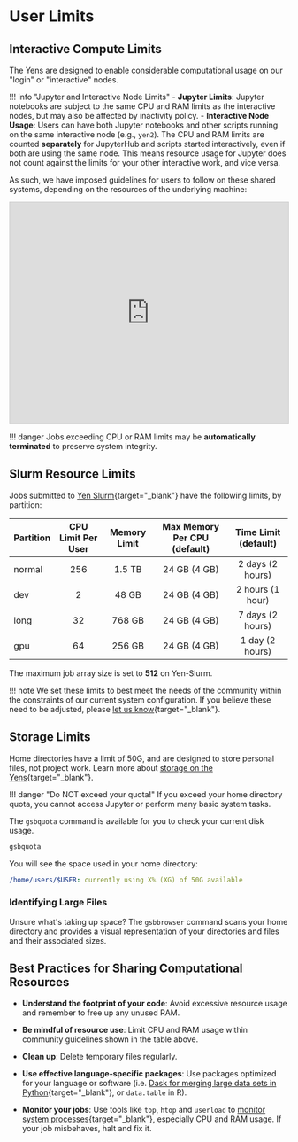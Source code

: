 # User Limits

## Interactive Compute Limits

The Yens are designed to enable considerable computational usage on our "login" or "interactive" nodes.

!!! info "Jupyter and Interactive Node Limits"
    - **Jupyter Limits**: Jupyter notebooks are subject to the same CPU and RAM limits as the interactive nodes, but may also be affected by inactivity policy.
    - **Interactive Node Usage**: Users can have both Jupyter notebooks and other scripts running on the same interactive node (e.g., `yen2`). The CPU and RAM limits are counted **separately** for JupyterHub and scripts started interactively, even if both are using the same node. This means resource usage for Jupyter does not count against the limits for your other interactive work, and vice versa.

As such, we have imposed guidelines for users to follow on these shared systems, depending on the resources of the underlying machine:

<div class="row">
    <!-- <div class="col-lg-12">
      <H1> </H1>
    </div> -->
  </div>
  <div class="row">
    <div class="col-lg-13">
     <!-- <div class="fontAwesomeStyle"><i class="fas fa-tachometer-alt"></i> Interactive Yens have the following per node limits:</div> -->
<iframe class="airtable-embed" src="https://airtable.com/embed/shrGC2dYzvDSgJfXa?backgroundColor=purple" frameborder="0" onmousewheel="" width="100%" height="400" style="background: transparent; border: 1px solid #ccc;"></iframe>
   </div>
    <div class="col col-md-2"></div>
  </div>

!!! danger
    Jobs exceeding CPU or RAM limits may be **automatically terminated** to preserve system integrity.

## Slurm Resource Limits

Jobs submitted to [Yen Slurm](/_user_guide/slurm/){target="_blank"} have the following limits, by partition:

| Partition      | CPU Limit Per User | Memory Limit           | Max Memory Per CPU (default)  | Time Limit (default) |
| -------------- | :----------------: | :--------------------: | :----------------------------:| :-------------------:|
|  normal        |    256             | 1.5 TB                   |   24 GB (4 GB)                | 2 days  (2 hours)    |
|  dev           |    2               | 48 GB                  |   24 GB (4 GB)                | 2 hours (1 hour)     |
|  long          |    32              |  768 GB                |   24 GB (4 GB)                | 7 days (2 hours)     |
|  gpu           |    64              |  256 GB                |   24 GB (4 GB)                | 1 day (2 hours)      |

The maximum job array size is set to **512** on Yen-Slurm.

!!! note
    We set these limits to best meet the needs of the community within the constraints of our current system configuration. If you believe these need to be adjusted, please [let us know](mailto:gsb_darcresearch@stanford.edu){target="_blank"}.

## Storage Limits

Home directories have a limit of 50G, and are designed to store personal files, not project work. Learn more about [storage on the Yens](/_user_guide/storage/#yen-file-system){target="_blank"}.

!!! danger "Do NOT exceed your quota!"
    If you exceed your home directory quota, you cannot access Jupyter or perform many basic system tasks.

The `gsbquota` command is available for you to check your current disk usage.
```bash title="Terminal Input"
gsbquota
```
You will see the space used in your home directory:
```{.yaml .no-copy title="Terminal Output"}
/home/users/$USER: currently using X% (XG) of 50G available
```

### Identifying Large Files


Unsure what's taking up space? The `gsbbrowser` command scans your home directory and provides a visual representation of your directories and files and their associated sizes.
## Best Practices for Sharing Computational Resources

- **Understand the footprint of your code**: Avoid excessive resource usage and remember to free up any unused RAM. 

- **Be mindful of resource use**: Limit CPU and RAM usage within community guidelines shown in the table above.

- **Clean up**: Delete temporary files regularly.

- **Use effective language-specific packages**: Use packages optimized for your language or software (i.e. [Dask for merging large data sets in Python](/blog/2023/02/09/merging-big-data-sets-with-python-dask/){target="_blank"}, or `data.table` in R).

- **Monitor your jobs**: Use tools like `top`, `htop` and `userload` to [monitor system processes](/_user_guide/monitor_usage/){target="_blank"}, especially CPU and RAM usage. If your job misbehaves, halt and fix it.
